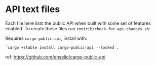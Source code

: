 API text files
==============

Each file here lists the public API when built with some set of features
enabled. To create these files run `contrib/check-for-api-changes.sh`:

Requires `cargo-public-api`, install with:

    `cargo +stable install cargo-public-api --locked`.

ref: https://github.com/enselic/cargo-public-api

